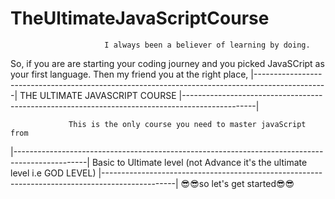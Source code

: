 # TheUltimateJavaScriptCourse

                         I always been a believer of learning by doing.
So, if you are are starting your coding journey and you picked JavaSCript as your first language.
                            Then my friend you at the right place,
|------------------------------------------------------------------------------------------------|
                               THE ULTIMATE JAVASCRIPT COURSE 
|------------------------------------------------------------------------------------------------|



                 This is the only course you need to master javaScript from 
|------------------------------------------------------------------------------------------------|
           Basic to Ultimate level (not Advance it's the ultimate level i.e GOD LEVEL)
|------------------------------------------------------------------------------------------------|
                             😎😎so let's get started😎😎
